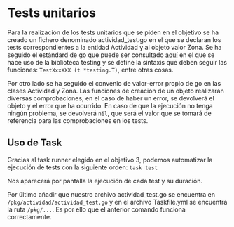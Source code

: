 # Tests unitarios

Para la realización de los tests unitarios que se piden en el objetivo se ha creado un fichero denominado actividad_test.go en el que se declaran los tests correspondientes a la entidad Actividad y al objeto valor Zona. Se ha seguido el estándard de go que puede ser consultado [aquí](https://go.dev/doc/tutorial/add-a-test) en el que se hace uso de la biblioteca testing y se define la sintaxis que deben seguir las funciones: `TestXxxXXX (t *testing.T)`, entre otras cosas.

Por otro lado se ha seguido el convenio de valor-error propio de go en las clases Actividad y Zona. Las funciones de creación de un objeto realizarán diversas comprobaciones, en el caso de haber un error, se devolverá el objeto y el error que ha ocurrido. En caso de que la ejecución no tenga ningún problema, se devolverá `nil`, que será el valor que se tomará de referencia para las comprobaciones en los tests.

## Uso de Task

Gracias al task runner elegido en el objetivo 3, podemos automatizar la ejecución de tests con la siguiente orden:
	`task test`

Nos aparecerá por pantalla la ejecución de cada test y su duración.

Por último añadir que nuestro archivo actividad_test.go se encuentra en `/pkg/actividad/actividad_test.go` y en el archivo Taskfile.yml se encuentra la ruta `/pkg/...`. Es por ello que el anterior comando funciona correctamente.